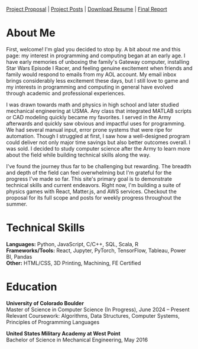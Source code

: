 [Project Proposal](./projectProposal.md/) | [Project Posts](./projectPosts.md/) | [Download Resume](/rsheikh-resume.pdf/) | [Final Report](./final_project_report_sheikh.pdf)


# About Me
 First, welcome! I'm glad you decided to stop by. A bit about me and this page: my interest in programming and computing began at an early age. I have early memories of unboxing the family's Gateway computer, installing Star Wars Episode I Racer, and feeling genuine excitement when friends and family would respond to emails from my AOL account. My email inbox brings considerably less excitement these days, but I still love to game and my interests in programming and computing in general have evolved through academic and professional experiences. 

I was drawn towards math and physics in high school and later studied mechanical engineering at USMA. Any class that integrated MATLAB scripts or CAD modeling quickly became my favorites. I served in the Army afterwards and quickly saw obvious and impactful uses for programming. We had several manual input, error prone systems that were ripe for automation. Though I struggled at first, I saw how a well-designed program could deliver not only major time savings but also better outcomes overall. I was sold. I decided to study computer science after the Army to learn more about the field while building technical skills along the way. 

I've found the journey thus far to be challenging but rewarding. The breadth and depth of the field can feel overwhelming but I'm grateful for the progress I've made so far. This site's primary goal is to demonstrate technical skills and current endeavors. Right now, I'm building a suite of physics games with React, Matter.js, and AWS services. Checkout the proposal for its full scope and posts for weekly progress throughout the summer. 

# Technical Skills
**Languages:** Python, JavaScript, C/C++, SQL, Scala, R  
**Frameworks/Tools:** React, Jupyter, PyTorch, TensorFlow, Tableau, Power BI, Pandas  
**Other:** HTML/CSS, 3D Printing, Machining, FE Certified

# Education
**University of Colorado Boulder**  
Master of Science in Computer Science (In Progress), June 2024 – Present  
Relevant Coursework: Algorithms, Data Structures, Computer Systems, Principles of Programming Languages

**United States Military Academy at West Point**  
Bachelor of Science in Mechanical Engineering, May 2016